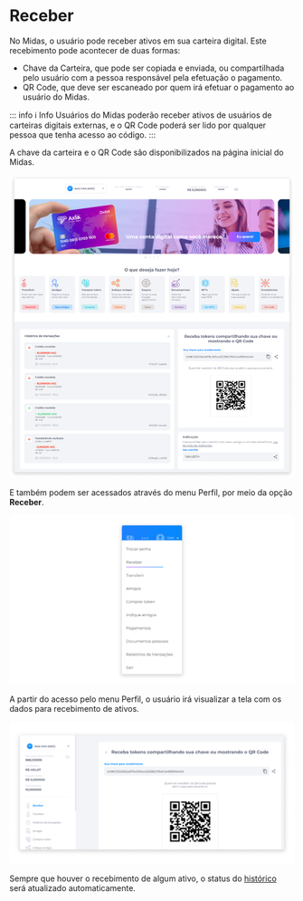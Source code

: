 # Receber
No Midas, o usuário pode receber ativos em sua carteira digital. Este recebimento pode acontecer de duas formas:

- Chave da Carteira, que pode ser copiada e enviada, ou compartilhada pelo usuário com a pessoa responsável pela efetuação o pagamento.
- QR Code, que deve ser escaneado por quem irá efetuar o pagamento ao usuário do Midas.

::: info ℹ️ <infoblocktitle>Info</infoblocktitle>
<infoblocktext>Usuários do Midas poderão receber ativos de usuários de carteiras digitais externas, e o QR Code poderá ser lido por qualquer pessoa que tenha acesso ao código.</infoblocktext>
:::

A chave da carteira e o QR Code são disponibilizados na página inicial do Midas.

![image](../img/wallet/wallet_home_receive.png)

E também podem ser acessados através do menu Perfil, por meio da opção **Receber**.

![image](../img/profile/profile_receive.png)

A partir do acesso pelo menu Perfil, o usuário irá visualizar a tela com os dados para recebimento de ativos.

![image](../img/wallet/wallet_receive.png)

Sempre que houver o recebimento de algum ativo, o status do [histórico](../wallet/transactionshistory.md) será atualizado automaticamente.